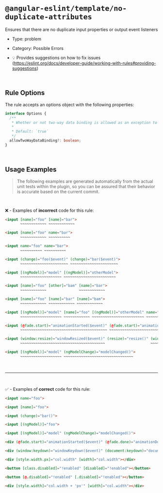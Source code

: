 <!--

  DO NOT EDIT.

  This markdown file was autogenerated using a mixture of the following files as the source of truth for its data:
  - ../../src/rules/no-duplicate-attributes.ts
  - ../../tests/rules/no-duplicate-attributes/cases.ts

  In order to update this file, it is therefore those files which need to be updated, as well as potentially the generator script:
  - ../../../../tools/scripts/generate-rule-docs.ts

-->

# `@angular-eslint/template/no-duplicate-attributes`

Ensures that there are no duplicate input properties or output event listeners

- Type: problem
- Category: Possible Errors

- 💡 Provides suggestions on how to fix issues (https://eslint.org/docs/developer-guide/working-with-rules#providing-suggestions)

<br>

## Rule Options

The rule accepts an options object with the following properties:

```ts
interface Options {
  /**
   * Whether or not two-way data binding is allowed as an exception to the rule.
   *
   * Default: `true`
   */
  allowTwoWayDataBinding?: boolean;
}

```

<br>

## Usage Examples

> The following examples are generated automatically from the actual unit tests within the plugin, so you can be assured that their behavior is accurate based on the current commit.

<br>

❌ - Examples of **incorrect** code for this rule:

```html
<input [name]="foo" [name]="bar">
       ~~~~~~~~~~~~ ~~~~~~~~~~~~
```

```html
<input [name]="foo" name="bar">
       ~~~~~~~~~~~~ ~~~~~~~~~~
```

```html
<input name="foo" name="bar">
       ~~~~~~~~~~ ~~~~~~~~~~
```

```html
<input (change)="foo($event)" (change)="bar($event)">
       ~~~~~~~~~~~~~~~~~~~~~~ ~~~~~~~~~~~~~~~~~~~~~~
```

```html
<input [(ngModel)]="model" [(ngModel)]="otherModel">
       ~~~~~~~~~~~~~~~~~~~ ~~~~~~~~~~~~~~~~~~~~~~~~
```

```html
<input [name]="foo" [other]="bam" [name]="bar">
       ~~~~~~~~~~~~               ~~~~~~~~~~~~
```

```html
<input [name]="foo" [name]="bar" [name]="bam">
       ~~~~~~~~~~~~ ~~~~~~~~~~~~ ~~~~~~~~~~~~
```

```html
<input [(ngModel)]="model" [name]="foo" [(ngModel)]="otherModel" name="bar">
       ~~~~~~~~~~~~~~~~~~~ ~~~~~~~~~~~~ ~~~~~~~~~~~~~~~~~~~~~~~~ ~~~~~~~~~~
```

```html
<input (@fade.start)="animationStarted($event)" (@fade.start)="animationStarted($event)">
       ~~~~~~~~~~~~~~~~~~~~~~~~~~~~~~~~~~~~~~~~ ~~~~~~~~~~~~~~~~~~~~~~~~~~~~~~~~~~~~~~~~
```

```html
<input (window:resize)="windowResized($event)" (resize)="resize()" (window:resize)="windowResized2($event)">
       ~~~~~~~~~~~~~~~~~~~~~~~~~~~~~~~~~~~~~~~                     ~~~~~~~~~~~~~~~~~~~~~~~~~~~~~~~~~~~~~~~~
```

```html
<input [(ngModel)]="model" (ngModelChange)="modelChanged()">
       ~~~~~~~~~~~~~~~~~~~ ~~~~~~~~~~~~~~~~~~~~~~~~~~~~~~~~
```

<br>

---

<br>

✅ - Examples of **correct** code for this rule:

```html
<input name="foo">
```

```html
<input [name]="foo">
```

```html
<input (change)="bar()">
```

```html
<input [(ngModel)]="foo">
```

```html
<input [(ngModel)]="model" (ngModelChange)="modelChanged()">
```

```html
<div (@fade.start)="animationStarted($event)" (@fade.done)="animationDone($event)"></div>
```

```html
<div (window:keydown)="windowKeydown($event)" (document:keydown)="documentKeydown($event)" (document:keyup)="documentKeyup($event)" (keyup)="keyup($event)" (keydown)="keydown($event)"></div>
```

```html
<div [style.width.px]="col.width" [width]="col.width"></div>
```

```html
<button [class.disabled]="!enabled" [disabled]="!enabled"></button>
```

```html
<button [@.disabled]="!enabled" [.disabled]="!enabled"></button>
```

```html
<div [style.width]="col.width + 'px'" [width]="col.width"></div>
```
